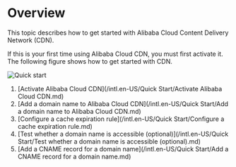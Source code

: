 # Overview

This topic describes how to get started with Alibaba Cloud Content Delivery Network \(CDN\).

If this is your first time using Alibaba Cloud CDN, you must first activate it. The following figure shows how to get started with CDN.

![Quick start](https://static-aliyun-doc.oss-accelerate.aliyuncs.com/assets/img/en-US/4291827161/p54964.png)

1.  [Activate Alibaba Cloud CDN](/intl.en-US/Quick Start/Activate Alibaba Cloud CDN.md)
2.  [Add a domain name to Alibaba Cloud CDN](/intl.en-US/Quick Start/Add a domain name to Alibaba Cloud CDN.md)
3.  [Configure a cache expiration rule](/intl.en-US/Quick Start/Configure a cache expiration rule.md)
4.  [Test whether a domain name is accessible \(optional\)](/intl.en-US/Quick Start/Test whether a domain name is accessible (optional).md)
5.  [Add a CNAME record for a domain name](/intl.en-US/Quick Start/Add a CNAME record for a domain name.md)

